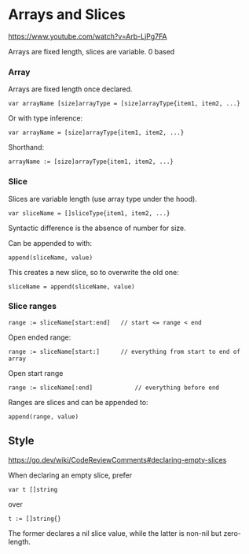 
Arrays and Slices
=================

https://www.youtube.com/watch?v=Arb-LjPg7FA


Arrays are fixed length, slices are variable.
0 based

### Array

Arrays are fixed length once declared.

	var arrayName [size]arrayType = [size]arrayType{item1, item2, ...}

Or with type inference:

	var arrayName = [size]arrayType{item1, item2, ...}

Shorthand:

	arrayName := [size]arrayType{item1, item2, ...}


### Slice

Slices are variable length (use array type under the hood).


	var sliceName = []sliceType{item1, item2, ...}

Syntactic difference is the absence of number for size.

Can be appended to with:

	append(sliceName, value)

This creates a new slice, so to overwrite the old one:

	sliceName = append(sliceName, value)

### Slice ranges

	range := sliceName[start:end]	// start <= range < end

Open ended range:

	range := sliceName[start:]		// everything from start to end of array

Open start range

	range := sliceName[:end]			// everything before end


Ranges are slices and can be appended to:

	append(range, value)



Style
-----

https://go.dev/wiki/CodeReviewComments#declaring-empty-slices

When declaring an empty slice, prefer

	var t []string

over

	t := []string{}

The former declares a nil slice value, while the latter is non-nil but zero-length.

